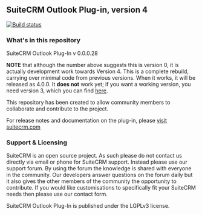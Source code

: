 ## SuiteCRM Outlook Plug-in, version 4

[![Build status](https://ci.appveyor.com/api/projects/status/txc2g5b8c0heq0rv/branch/master?svg=true)](https://ci.appveyor.com/project/simon-brooke/crmoutlookaddin/branch/master)

### What's in this repository 

SuiteCRM Outlook Plug-In v 0.0.0.28

**NOTE** that although the number above suggests this is version 0, it is actually development work towards Version 4. This is a complete rebuild, carrying over minimal code from previous versions. When it works, it will be released as 4.0.0. It **does not** work yet; if you want a working version, you need version 3, which you can find [here](https://github.com/salesagility/SuiteCRM-Outlook-Plugin).

This repository has been created to allow community members to collaborate and contribute to the project.

For release notes and documentation on the plug-in, please [visit suitecrm.com][suitecrm]

[suitecrm]: https://suitecrm.com

### Support & Licensing 

SuiteCRM is an open source project. As such please do not contact us directly via email or phone for SuiteCRM support. Instead please use our support forum. By using the forum the knowledge is shared with everyone in the community. Our developers answer questions on the forum daily but it also gives the other members of the community the opportunity to contribute. If you would like customisations to specifically fit your SuiteCRM  needs then please use our contact form.

SuiteCRM Outlook Plug-In is published under the LGPLv3 license.
